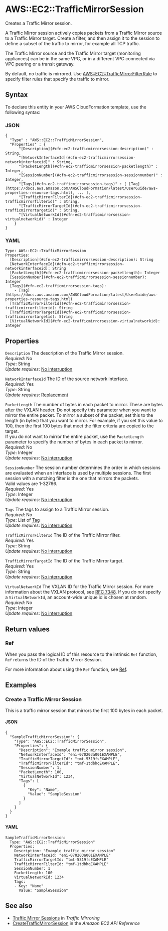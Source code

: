 # AWS::EC2::TrafficMirrorSession<a name="aws-resource-ec2-trafficmirrorsession"></a>

Creates a Traffic Mirror session\.

A Traffic Mirror session actively copies packets from a Traffic Mirror source to a Traffic Mirror target\. Create a filter, and then assign it to the session to define a subset of the traffic to mirror, for example all TCP traffic\.

The Traffic Mirror source and the Traffic Mirror target \(monitoring appliances\) can be in the same VPC, or in a different VPC connected via VPC peering or a transit gateway\. 

By default, no traffic is mirrored\. Use [AWS::EC2::TrafficMirrorFilterRule](https://docs.aws.amazon.com/AWSCloudFormation/latest/UserGuide/aws-resource-ec2-trafficmirrorfilterrule.html) to specify filter rules that specify the traffic to mirror\.

## Syntax<a name="aws-resource-ec2-trafficmirrorsession-syntax"></a>

To declare this entity in your AWS CloudFormation template, use the following syntax:

### JSON<a name="aws-resource-ec2-trafficmirrorsession-syntax.json"></a>

```
{
  "Type" : "AWS::EC2::TrafficMirrorSession",
  "Properties" : {
      "[Description](#cfn-ec2-trafficmirrorsession-description)" : String,
      "[NetworkInterfaceId](#cfn-ec2-trafficmirrorsession-networkinterfaceid)" : String,
      "[PacketLength](#cfn-ec2-trafficmirrorsession-packetlength)" : Integer,
      "[SessionNumber](#cfn-ec2-trafficmirrorsession-sessionnumber)" : Integer,
      "[Tags](#cfn-ec2-trafficmirrorsession-tags)" : [ [Tag](https://docs.aws.amazon.com/AWSCloudFormation/latest/UserGuide/aws-properties-resource-tags.html), ... ],
      "[TrafficMirrorFilterId](#cfn-ec2-trafficmirrorsession-trafficmirrorfilterid)" : String,
      "[TrafficMirrorTargetId](#cfn-ec2-trafficmirrorsession-trafficmirrortargetid)" : String,
      "[VirtualNetworkId](#cfn-ec2-trafficmirrorsession-virtualnetworkid)" : Integer
    }
}
```

### YAML<a name="aws-resource-ec2-trafficmirrorsession-syntax.yaml"></a>

```
Type: AWS::EC2::TrafficMirrorSession
Properties: 
  [Description](#cfn-ec2-trafficmirrorsession-description): String
  [NetworkInterfaceId](#cfn-ec2-trafficmirrorsession-networkinterfaceid): String
  [PacketLength](#cfn-ec2-trafficmirrorsession-packetlength): Integer
  [SessionNumber](#cfn-ec2-trafficmirrorsession-sessionnumber): Integer
  [Tags](#cfn-ec2-trafficmirrorsession-tags): 
    - [Tag](https://docs.aws.amazon.com/AWSCloudFormation/latest/UserGuide/aws-properties-resource-tags.html)
  [TrafficMirrorFilterId](#cfn-ec2-trafficmirrorsession-trafficmirrorfilterid): String
  [TrafficMirrorTargetId](#cfn-ec2-trafficmirrorsession-trafficmirrortargetid): String
  [VirtualNetworkId](#cfn-ec2-trafficmirrorsession-virtualnetworkid): Integer
```

## Properties<a name="aws-resource-ec2-trafficmirrorsession-properties"></a>

`Description`  <a name="cfn-ec2-trafficmirrorsession-description"></a>
The description of the Traffic Mirror session\.  
*Required*: No  
*Type*: String  
*Update requires*: [No interruption](https://docs.aws.amazon.com/AWSCloudFormation/latest/UserGuide/using-cfn-updating-stacks-update-behaviors.html#update-no-interrupt)

`NetworkInterfaceId`  <a name="cfn-ec2-trafficmirrorsession-networkinterfaceid"></a>
The ID of the source network interface\.  
*Required*: Yes  
*Type*: String  
*Update requires*: [Replacement](https://docs.aws.amazon.com/AWSCloudFormation/latest/UserGuide/using-cfn-updating-stacks-update-behaviors.html#update-replacement)

`PacketLength`  <a name="cfn-ec2-trafficmirrorsession-packetlength"></a>
The number of bytes in each packet to mirror\. These are bytes after the VXLAN header\. Do not specify this parameter when you want to mirror the entire packet\. To mirror a subset of the packet, set this to the length \(in bytes\) that you want to mirror\. For example, if you set this value to 100, then the first 100 bytes that meet the filter criteria are copied to the target\.  
If you do not want to mirror the entire packet, use the `PacketLength` parameter to specify the number of bytes in each packet to mirror\.  
*Required*: No  
*Type*: Integer  
*Update requires*: [No interruption](https://docs.aws.amazon.com/AWSCloudFormation/latest/UserGuide/using-cfn-updating-stacks-update-behaviors.html#update-no-interrupt)

`SessionNumber`  <a name="cfn-ec2-trafficmirrorsession-sessionnumber"></a>
The session number determines the order in which sessions are evaluated when an interface is used by multiple sessions\. The first session with a matching filter is the one that mirrors the packets\.  
Valid values are 1\-32766\.  
*Required*: Yes  
*Type*: Integer  
*Update requires*: [No interruption](https://docs.aws.amazon.com/AWSCloudFormation/latest/UserGuide/using-cfn-updating-stacks-update-behaviors.html#update-no-interrupt)

`Tags`  <a name="cfn-ec2-trafficmirrorsession-tags"></a>
The tags to assign to a Traffic Mirror session\.  
*Required*: No  
*Type*: List of [Tag](https://docs.aws.amazon.com/AWSCloudFormation/latest/UserGuide/aws-properties-resource-tags.html)  
*Update requires*: [No interruption](https://docs.aws.amazon.com/AWSCloudFormation/latest/UserGuide/using-cfn-updating-stacks-update-behaviors.html#update-no-interrupt)

`TrafficMirrorFilterId`  <a name="cfn-ec2-trafficmirrorsession-trafficmirrorfilterid"></a>
The ID of the Traffic Mirror filter\.  
*Required*: Yes  
*Type*: String  
*Update requires*: [No interruption](https://docs.aws.amazon.com/AWSCloudFormation/latest/UserGuide/using-cfn-updating-stacks-update-behaviors.html#update-no-interrupt)

`TrafficMirrorTargetId`  <a name="cfn-ec2-trafficmirrorsession-trafficmirrortargetid"></a>
The ID of the Traffic Mirror target\.  
*Required*: Yes  
*Type*: String  
*Update requires*: [No interruption](https://docs.aws.amazon.com/AWSCloudFormation/latest/UserGuide/using-cfn-updating-stacks-update-behaviors.html#update-no-interrupt)

`VirtualNetworkId`  <a name="cfn-ec2-trafficmirrorsession-virtualnetworkid"></a>
The VXLAN ID for the Traffic Mirror session\. For more information about the VXLAN protocol, see [RFC 7348](https://tools.ietf.org/html/rfc7348)\. If you do not specify a `VirtualNetworkId`, an account\-wide unique id is chosen at random\.  
*Required*: No  
*Type*: Integer  
*Update requires*: [No interruption](https://docs.aws.amazon.com/AWSCloudFormation/latest/UserGuide/using-cfn-updating-stacks-update-behaviors.html#update-no-interrupt)

## Return values<a name="aws-resource-ec2-trafficmirrorsession-return-values"></a>

### Ref<a name="aws-resource-ec2-trafficmirrorsession-return-values-ref"></a>

When you pass the logical ID of this resource to the intrinsic `Ref` function, `Ref` returns the ID of the Traffic Mirror Session\.

For more information about using the `Ref` function, see [Ref](https://docs.aws.amazon.com/AWSCloudFormation/latest/UserGuide/intrinsic-function-reference-ref.html)\.

## Examples<a name="aws-resource-ec2-trafficmirrorsession--examples"></a>

### Create a Traffic Mirror Session<a name="aws-resource-ec2-trafficmirrorsession--examples--Create_a_Traffic_Mirror_Session"></a>

This is a traffic mirror session that mirrors the first 100 bytes in each packet\.

#### JSON<a name="aws-resource-ec2-trafficmirrorsession--examples--Create_a_Traffic_Mirror_Session--json"></a>

```
{
  "SampleTrafficMirrorSession": {
    "Type": "AWS::EC2::TrafficMirrorSession",
    "Properties": {
      "Description": "Example traffic mirror session",
      "NetworkInterfaceId": "eni-070203a001EXAMPLE",
      "TrafficMirrorTargetId": "tmt-5319fsEXAMPLE",
      "TrafficMirrorFilterId": "tmf-1tdbhqEXAMPLE",
      "SessionNumber": 1,
      "PacketLength": 100,
      "VirtualNetworkId": 1234,
      "Tags": [
        {
          "Key": "Name",
          "Value": "SampleSession"
        }
      ]
    }
  }
}
```

#### YAML<a name="aws-resource-ec2-trafficmirrorsession--examples--Create_a_Traffic_Mirror_Session--yaml"></a>

```
SampleTrafficMirrorSession:
  Type: "AWS::EC2::TrafficMirrorSession"
  Properties:
    Description: "Example traffic mirror session"
    NetworkInterfaceId: "eni-070203a001EXAMPLE"
    TrafficMirrorTargetId: "tmt-5319fsEXAMPLE"
    TrafficMirrorFilterId: "tmf-1tdbhqEXAMPLE"
    SessionNumber: 1
    PacketLength: 100
    VirtualNetworkId: 1234
    Tags:
    - Key: "Name"
      Value: "SampleSession"
```

## See also<a name="aws-resource-ec2-trafficmirrorsession--seealso"></a>
+ [Traffic Mirror Sessions](https://docs.aws.amazon.com/vpc/latest/mirroring/traffic-mirroring-how-it-works.html#traffic-mirroring-sessions) in *Traffic Mirroring*
+ [CreateTrafficMirrorSession](https://docs.aws.amazon.com/AWSEC2/latest/APIReference/API_CreateTrafficMirrorSession.html) in the *Amazon EC2 API Reference*